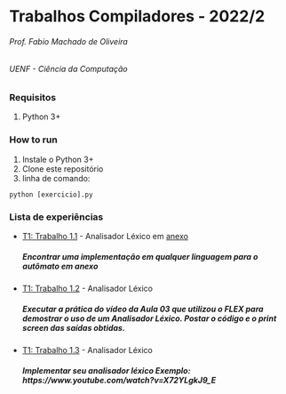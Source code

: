 # Trabalhos Compiladores - 2022/2


###### Prof. Fabio Machado de Oliveira

###### UENF - Ciência da Computação


### Requisitos
1. Python 3+

### How to run
1. Instale o Python 3+
2. Clone este repositório
3. linha de comando:
```
python [exercicio].py
```

### Lista de experiências


- [T1: Trabalho 1.1](T1-Trabalho-1.1-implementacao-automato) - Analisador Léxico em [anexo](T1-Trabalho-1.1-implementacao-automato\aula01_atividade.png)
  <h5>
  Encontrar uma implementação em qualquer linguagem para o autômato em anexo
  </h5>
- [T1: Trabalho 1.2](T1-Trabalho-1.2-analisador) - Analisador Léxico
  <h5>
  Executar a prática do vídeo da Aula 03 que utilizou o FLEX para demostrar o uso de um Analisador Léxico.
  Postar o código e o print screen das saídas obtidas.
  </h5>
- [T1: Trabalho 1.3](T1-Trabalho-1.3-lexical-analysis\ex1.py) - Analisador Léxico
  <h5>
  Implementar seu analisador léxico
  Exemplo: https://www.youtube.com/watch?v=X72YLgkJ9_E
  </h5>
